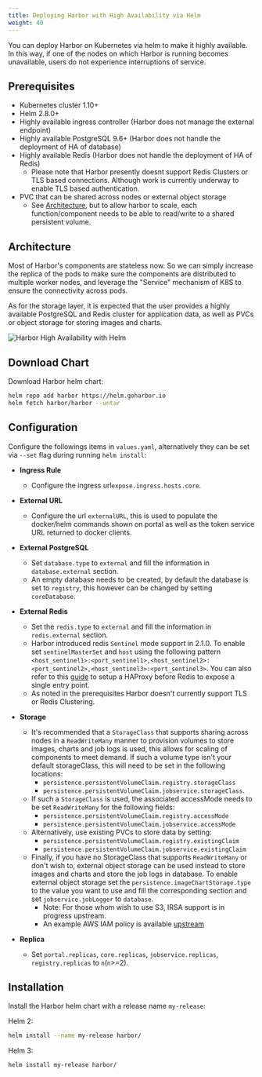 ```yaml
---
title: Deploying Harbor with High Availability via Helm
weight: 40
---
```


You can deploy Harbor on Kubernetes via helm to make it highly available. In this way, if one of the nodes on which Harbor is running becomes unavailable, users do not experience interruptions of service.

## Prerequisites

- Kubernetes cluster 1.10+
- Helm 2.8.0+
- Highly available ingress controller (Harbor does not manage the external endpoint)
- Highly available PostgreSQL 9.6+ (Harbor does not handle the deployment of HA of database)
- Highly available Redis (Harbor does not handle the deployment of HA of Redis)
  - Please note that Harbor presently doesnt support Redis Clusters or TLS based connections. Although work is currently underway to enable TLS based authentication.
- PVC that can be shared across nodes or external object storage
  - See [Architecture](#architecture), but to allow harbor to scale, each function/component needs to be able to read/write to a shared persistent volume.

## Architecture

Most of Harbor's components are stateless now. So we can simply increase the replica of the pods to make sure the components are distributed to multiple worker nodes, and leverage the "Service" mechanism of K8S to ensure the connectivity across pods.

As for the storage layer, it is expected that the user provides a highly available PostgreSQL and Redis cluster for application data, as well as PVCs or object storage for storing images and charts.

![Harbor High Availability with Helm](../../img/ha.png)

## Download Chart

Download Harbor helm chart:

```bash
helm repo add harbor https://helm.goharbor.io
helm fetch harbor/harbor --untar
```

## Configuration

Configure the followings items in `values.yaml`, alternatively they can be set via `--set` flag during running `helm install`:

- **Ingress Rule**
  - Configure the ingress url`expose.ingress.hosts.core`.
- **External URL**
  - Configure the url `externalURL`, this is used to populate the docker/helm commands shown on portal as well as the token service URL returned to docker clients.
- **External PostgreSQL**
  - Set `database.type` to `external` and fill the information in `database.external` section.
  - An empty database needs to be created, by default the database is set to `registry`, this however can be changed by setting `coreDatabase`.
- **External Redis**
  - Set the `redis.type` to `external` and fill the information in `redis.external` section.
  - Harbor introduced redis `Sentinel` mode support in 2.1.0. To enable set `sentinelMasterSet` and `host` using the following pattern `<host_sentinel1>:<port_sentinel1>,<host_sentinel2>:<port_sentinel2>,<host_sentinel3>:<port_sentinel3>`. You can also refer to this [guide](https://community.pivotal.io/s/article/How-to-setup-HAProxy-and-Redis-Sentinel-for-automatic-failover-between-Redis-Master-and-Slave-servers) to setup a HAProxy before Redis to expose a single entry point.
  - As noted in the prerequisites Harbor doesn't currently support TLS or Redis Clustering.
- **Storage**
  - It's recommended that a `StorageClass` that supports sharing across nodes in a `ReadWriteMany` manner to provision volumes to store images, charts and job logs is used, this allows for scaling of components to meet demand. If such a volume type isn't your default storageClass, this will need to be set in the following locations:
    - `persistence.persistentVolumeClaim.registry.storageClass`
    - `persistence.persistentVolumeClaim.jobservice.storageClass`.
  - If such a `StorageClass` is used, the associated accessMode needs to be set `ReadWriteMany` for the following fields: 
    - `persistence.persistentVolumeClaim.registry.accessMode`
    - `persistence.persistentVolumeClaim.jobservice.accessMode`
  - Alternatively, use existing PVCs to store data by setting:
    - `persistence.persistentVolumeClaim.registry.existingClaim`
    - `persistence.persistentVolumeClaim.jobservice.existingClaim`
  - Finally, if you have no StorageClass that supports `ReadWriteMany` or don't wish to, external object storage can be used instead to store images and charts and store the job logs in database. To enable external object storage set the `persistence.imageChartStorage.type` to the value you want to use and fill the corresponding section and set `jobservice.jobLogger` to `database`.
    - Note: For those whom wish to use S3, IRSA support is in progress upstream.
    - An example AWS IAM policy is available [upstream](https://distribution.github.io/distribution/storage-drivers/s3/)

- **Replica**
  - Set `portal.replicas`, `core.replicas`, `jobservice.replicas`, `registry.replicas` to `n`(`n`>=2).

## Installation

Install the Harbor helm chart with a release name `my-release`:

Helm 2:

```bash
helm install --name my-release harbor/
```

Helm 3:

```bash
helm install my-release harbor/
```
